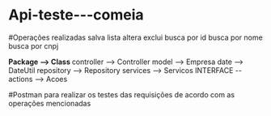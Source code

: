 # Api-teste---comeia

#Operações realizadas
salva
lista
altera
exclui
busca por id
busca por nome 
busca por cnpj
<br>


<b>Package --> Class
</b>
controller --> Controller
model -->  Empresa
date --> DateUtil
repository --> Repository
services --> Servicos
INTERFACE -- actions --> Acoes

#Postman para realizar os testes das requisições de acordo com as operações mencionadas

